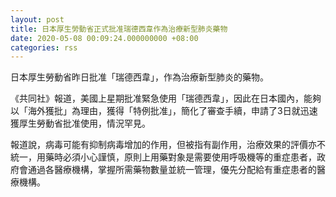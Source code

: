 ```yaml
---
layout: post
title: 日本厚生勞動省正式批准瑞德西韋作為治療新型肺炎藥物
date: 2020-05-08 00:09:24.000000000 +08:00
categories: rss
---
```


日本厚生勞動省昨日批准「瑞德西韋」，作為治療新型肺炎的藥物。

《共同社》報道，美國上星期批准緊急使用「瑞德西韋」，因此在日本國內，能夠以「海外獲批」為理由，獲得「特例批准」，簡化了審查手續，申請了3日就迅速獲厚生勞動省批准使用，情況罕見。

報道說，病毒可能有抑制病毒增加的作用，但被指有副作用，治療效果的評價亦不統一，用藥時必須小心謹慎，原則上用藥對象是需要使用呼吸機等的重症患者，政府會通過各醫療機構，掌握所需藥物數量並統一管理，優先分配給有重症患者的醫療機構。
